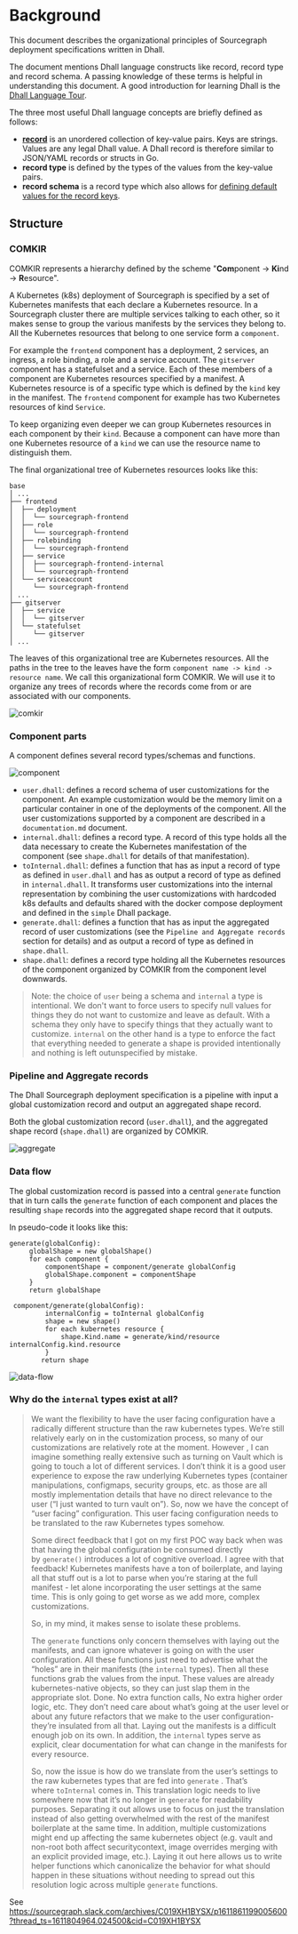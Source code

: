 # Background

This document describes the organizational principles of Sourcegraph deployment specifications written in Dhall.

The document mentions Dhall language constructs like record, record type and record schema. A passing knowledge
of these terms is helpful in understanding this document. A good introduction for learning Dhall is the
[Dhall Language Tour](https://docs.dhall-lang.org/tutorials/Language-Tour.html).

The three most useful Dhall language concepts are briefly defined as follows:

- [**record**](https://docs.dhall-lang.org/tutorials/Language-Tour.html#records) is an unordered collection of key-value pairs. Keys are strings. Values are any legal Dhall value.
  A Dhall record is therefore similar to JSON/YAML records or structs in Go.
- **record type** is defined by the types of the values from the key-value pairs.
- **record schema** is a record type which also allows for [defining default values for the record keys](https://docs.dhall-lang.org/tutorials/Language-Tour.html#record-completion).

## Structure

### COMKIR

COMKIR represents a hierarchy defined by the scheme "**Com**ponent -> **Ki**nd -> **R**esource".

A Kubernetes (k8s) deployment of Sourcegraph is specified by a set of Kubernetes manifests that each declare a Kubernetes
resource. In a Sourcegraph cluster there are multiple services talking to each other, so it makes sense to group the various
manifests by the services they belong to. All the Kubernetes resources that belong to one service form a `component`.

For example the `frontend` component has a deployment, 2 services, an ingress, a role binding, a role and
a service account. The `gitserver` component has a statefulset and a service. Each of these members of a component
are Kubernetes resources specified by a manifest. A Kubernetes resource is of a specific type which is defined
by the `kind` key in the manifest. The `frontend` component for example has two Kubernetes resources of kind
`Service`.

To keep organizing even deeper we can group Kubernetes resources in each component by their `kind`. Because a
component can have more than one Kubernetes resource of a `kind` we can use the resource name to distinguish them.

The final organizational tree of Kubernetes resources looks like this:

```text
base
│ ...
├── frontend
│  ├── deployment
│  │  └── sourcegraph-frontend
│  ├── role
│  │  └── sourcegraph-frontend
│  ├── rolebinding
│  │  └── sourcegraph-frontend
│  ├── service
│  │  ├── sourcegraph-frontend-internal
│  │  └── sourcegraph-frontend
│  └── serviceaccount
│     └── sourcegraph-frontend
│ ...
├── gitserver
│  ├── service
│  │  └── gitserver
│  └── statefulset
│     └── gitserver
│ ...
```

The leaves of this organizational tree are Kubernetes resources. All the paths in the tree to the leaves have the form
`component name -> kind -> resource name`. We call this organizational form COMKIR. We will use it to organize any trees
of records where the records come from or are associated with our components.

![comkir](imgs/comkir.png?raw=true 'COMKIR')

### Component parts

A component defines several record types/schemas and functions.

![component](imgs/component.png?raw=true 'Component')

- `user.dhall`: defines a record schema of user customizations for the component. An example customization would be the memory
  limit on a particular container in one of the deployments of the component. All the user customizations supported
  by a component are described in a `documentation.md` document.
- `internal.dhall`: defines a record type. A record of this type holds all the data necessary to create the Kubernetes
  manifestation of the component (see `shape.dhall` for details of that manifestation).
- `toInternal.dhall`: defines a function that has as input a record of type as defined in `user.dhall` and has as output
  a record of type as defined in `internal.dhall`. It transforms user customizations into the internal representation
  by combining the user customizations with hardcoded k8s defaults and defaults shared with the docker compose deployment
  and defined in the `simple` Dhall package.
- `generate.dhall`: defines a function that has as input the aggregated record of user customizations (see the
  `Pipeline and Aggregate records` section for details) and as output a record of type as defined in `shape.dhall`.
- `shape.dhall`: defines a record type holding all the Kubernetes resources of the component organized by COMKIR from
  the component level downwards.

> Note: the choice of `user` being a schema and `internal` a type is intentional. We don't want to force users
> to specify null values for things they do not want to customize and leave as default. With a schema they only have
> to specify things that they actually want to customize. `internal` on the other hand is a type to enforce the fact
> that everything needed to generate a shape is provided intentionally and nothing is left outunspecified by mistake.

### Pipeline and Aggregate records

The Dhall Sourcegraph deployment specification is a pipeline with input a global customization record and output
an aggregated shape record.

Both the global customization record (`user.dhall`), and the aggregated shape record (`shape.dhall`) are organized by COMKIR.

![aggregate](imgs/aggregate.png?raw=true 'Aggregate')

### Data flow

The global customization record is passed into a central `generate` function that in turn calls the `generate` function
of each component and places the resulting `shape` records into the aggregated shape record that it outputs.

In pseudo-code it looks like this:

```text
generate(globalConfig):
     globalShape = new globalShape()
     for each component {
         componentShape = component/generate globalConfig
         globalShape.component = componentShape
     }
     return globalShape

 component/generate(globalConfig):
         internalConfig = toInternal globalConfig
         shape = new shape()
         for each kubernetes resource {
             shape.Kind.name = generate/kind/resource internalConfig.kind.resource
         }
        return shape
```

![data-flow](imgs/data-flow.png?raw=true 'Data flow')

### Why do the `internal` types exist at all?

> We want the flexibility to have the user facing configuration have a radically different structure than the raw kubernetes types. We’re still relatively early on in the customization process, so many of our customizations are relatively rote at the moment. However , I can imagine something really extensive such as turning on Vault which is going to touch a lot of different services. I don’t think it is a good user experience to expose the raw underlying Kubernetes types (container manipulations, configmaps, security groups, etc. as those are all mostly implementation details that have no direct relevance to the user (“I just wanted to turn vault on”). So, now we have the concept of “user facing” configuration. This user facing configuration needs to be translated to the raw Kubernetes types somehow.
>
> Some direct feedback that I got on my first POC way back when was that having the global configuration be consumed directly by `generate()` introduces a lot of cognitive overload. I agree with that feedback! Kubernetes manifests have a ton of boilerplate, and laying all that stuff out is a lot to parse when you’re staring at the full manifest - let alone incorporating the user settings at the same time. This is only going to get worse as we add more, complex customizations.
>
> So, in my mind, it makes sense to isolate these problems.
>
> The `generate` functions only concern themselves with laying out the manifests, and can ignore whatever is going on with the user configuration. All these functions just need to advertise what the “holes” are in their manifests (the `internal` types). Then all these functions grab the values from the input. These values are already kubernetes-native objects, so they can just slap them in the appropriate slot. Done. No extra function calls, No extra higher order logic, etc. They don’t need care about what’s going at the user level or about any future refactors that we make to the user configuration- they’re insulated from all that. Laying out the manifests is a difficult enough job on its own. In addition, the `internal` types serve as explicit, clear documentation for what can change in the manifests for every resource.
>
> So, now the issue is how do we translate from the user’s settings to the raw kubernetes types that are fed into `generate` . That’s where `toInternal` comes in. This translation logic needs to live somewhere now that it’s no longer in `generate` for readability purposes. Separating it out allows use to focus on just the translation instead of also getting overwhelmed with the rest of the manifest boilerplate at the same time. In addition, multiple customizations might end up affecting the same kubernetes object (e.g. vault and non-root both affect securitycontext, image overrides merging with an explicit provided image, etc.). Laying it out here allows us to write helper functions which canonicalize the behavior for what should happen in these situations without needing to spread out this resolution logic across multiple `generate` functions.

See https://sourcegraph.slack.com/archives/C019XH1BYSX/p1611861199005600?thread_ts=1611804964.024500&cid=C019XH1BYSX
